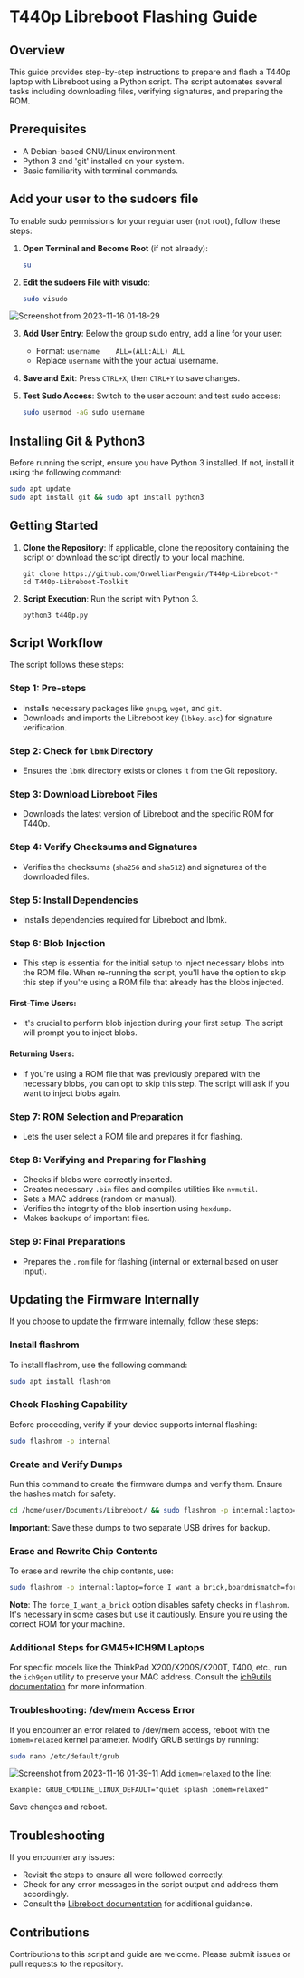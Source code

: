 # T440p Libreboot Flashing Guide

## Overview
This guide provides step-by-step instructions to prepare and flash a T440p laptop with Libreboot using a Python script. The script automates several tasks including downloading files, verifying signatures, and preparing the ROM.

## Prerequisites
- A Debian-based GNU/Linux environment.
- Python 3 and 'git' installed on your system.
- Basic familiarity with terminal commands.

## Add your user to the sudoers file
To enable sudo permissions for your regular user (not root), follow these steps:
1. **Open Terminal and Become Root** (if not already):
   ```bash
   su
   ```
2. **Edit the sudoers File with visudo**:
   ```bash
   sudo visudo
   ```
![Screenshot from 2023-11-16 01-18-29](https://github.com/OrwellianPenguin/T440p-Libreboot-Toolkit/assets/149578247/72eb13b4-f62b-4799-93fa-2ec2e6461e3d)

3. **Add User Entry**: Below the group sudo entry, add a line for your user: 

   - Format: `username    ALL=(ALL:ALL) ALL`
   - Replace `username` with the your actual username.
4. **Save and Exit**: Press `CTRL+X`, then `CTRL+Y` to save changes.
5. **Test Sudo Access**: Switch to the user account and test sudo access:
   ```bash
   sudo usermod -aG sudo username
   ```

## Installing Git & Python3
Before running the script, ensure you have Python 3 installed. If not, install it using the following command:
```bash
sudo apt update
sudo apt install git && sudo apt install python3
```

## Getting Started
1. **Clone the Repository**: If applicable, clone the repository containing the script or download the script directly to your local machine.
   ```
   git clone https://github.com/OrwellianPenguin/T440p-Libreboot-*
   cd T440p-Libreboot-Toolkit
   ```

2. **Script Execution**: Run the script with Python 3.
   ```
   python3 t440p.py
   ```

## Script Workflow
The script follows these steps:

### Step 1: Pre-steps
- Installs necessary packages like `gnupg`, `wget`, and `git`.
- Downloads and imports the Libreboot key (`lbkey.asc`) for signature verification.

### Step 2: Check for `lbmk` Directory
- Ensures the `lbmk` directory exists or clones it from the Git repository.

### Step 3: Download Libreboot Files
- Downloads the latest version of Libreboot and the specific ROM for T440p.

### Step 4: Verify Checksums and Signatures
- Verifies the checksums (`sha256` and `sha512`) and signatures of the downloaded files.

### Step 5: Install Dependencies
- Installs dependencies required for Libreboot and lbmk.

### Step 6: Blob Injection

- This step is essential for the initial setup to inject necessary blobs into the ROM file.
  When re-running the script, you'll have the option to skip this step if you're using a ROM file that already has the blobs injected.

#### First-Time Users:

- It's crucial to perform blob injection during your first setup. The script will prompt you to inject blobs.

#### Returning Users:

- If you're using a ROM file that was previously prepared with the necessary blobs, you can opt to skip this step. The script will ask if you want to inject blobs again.

### Step 7: ROM Selection and Preparation
- Lets the user select a ROM file and prepares it for flashing.

### Step 8: Verifying and Preparing for Flashing
- Checks if blobs were correctly inserted.
- Creates necessary `.bin` files and compiles utilities like `nvmutil`.
- Sets a MAC address (random or manual).
- Verifies the integrity of the blob insertion using `hexdump`.
- Makes backups of important files.

### Step 9: Final Preparations
- Prepares the `.rom` file for flashing (internal or external based on user input).
## Updating the Firmware Internally
If you choose to update the firmware internally, follow these steps:

### Install flashrom
To install flashrom, use the following command:
```bash
sudo apt install flashrom
```

### Check Flashing Capability
Before proceeding, verify if your device supports internal flashing:
```bash
sudo flashrom -p internal
```

### Create and Verify Dumps
Run this command to create the firmware dumps and verify them. Ensure the hashes match for safety.
```bash
cd /home/user/Documents/Libreboot/ && sudo flashrom -p internal:laptop=force_I_want_a_brick,boardmismatch=force -r dump1_internal.bin && sudo flashrom -p internal:laptop=force_I_want_a_brick,boardmismatch=force -r dump2_internal.bin && sudo flashrom -p internal:laptop=force_I_want_a_brick,boardmismatch=force -r dump3_internal.bin && sha1sum dump1_internal.bin && sha1sum dump2_internal.bin && sha1sum dump3_internal.bin
```
**Important**: Save these dumps to two separate USB drives for backup.

### Erase and Rewrite Chip Contents
To erase and rewrite the chip contents, use:
```bash
sudo flashrom -p internal:laptop=force_I_want_a_brick,boardmismatch=force -w libreboot.rom
```
**Note**: The `force_I_want_a_brick` option disables safety checks in `flashrom`. It's necessary in some cases but use it cautiously. Ensure you're using the correct ROM for your machine.

### Additional Steps for GM45+ICH9M Laptops
For specific models like the ThinkPad X200/X200S/X200T, T400, etc., run the `ich9gen` utility to preserve your MAC address. Consult the [ich9utils documentation](https://libreboot.org/docs/install/ich9utils.html) for more information.

### Troubleshooting: /dev/mem Access Error
If you encounter an error related to /dev/mem access, reboot with the `iomem=relaxed` kernel parameter. Modify GRUB settings by running:
```bash
sudo nano /etc/default/grub
```
![Screenshot from 2023-11-16 01-39-11](https://github.com/OrwellianPenguin/T440p-Libreboot-Toolkit/assets/149578247/e315e2ed-0367-4f72-ba14-04e314f989a7)
Add `iomem=relaxed` to the line:
```
Example: GRUB_CMDLINE_LINUX_DEFAULT="quiet splash iomem=relaxed"
```
Save changes and reboot.

## Troubleshooting
If you encounter any issues:
- Revisit the steps to ensure all were followed correctly.
- Check for any error messages in the script output and address them accordingly.
- Consult the [Libreboot documentation](https://libreboot.org/docs/) for additional guidance.

## Contributions
Contributions to this script and guide are welcome. Please submit issues or pull requests to the repository.
